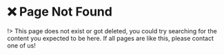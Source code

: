 # ❌ Page Not Found

!> This page does not exist or got deleted, you could try searching for the content you expected to be here. If all pages are like this, please contact one of us!
